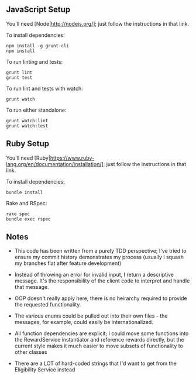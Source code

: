 ## JavaScript Setup

You'll need [Node|http://nodejs.org/]; just follow the instructions in that link.

To install dependencies:

    npm install -g grunt-cli
    npm install

To run linting and tests:

    grunt lint
    grunt test

To run lint and tests with watch:

    grunt watch

To run either standalone:

    grunt watch:lint
    grunt watch:test

## Ruby Setup

You'll need [Ruby|https://www.ruby-lang.org/en/documentation/installation/]; just follow the instructions in that link.

To install dependencies:

    bundle install

Rake and RSpec:

    rake spec
    bundle exec rspec

## Notes

- This code has been written from a purely TDD perspective; I've tried to ensure
  my commit history demonstrates my process (usually I squash my branches flat
  after feature development)

- Instead of throwing an error for invalid input, I return a descriptive message.
  It's the responsibility of the client code to interpret and handle that message.

- OOP doesn't really apply here; there is no heirarchy required to provide the
  requested functionality.

- The various enums could be pulled out into their own files - the messages, for
  example, could easily be internationalized.

- All function dependencies are explicit; I could move some functions into the
  RewardService instantiator and reference rewards directly, but the current
  style makes it much easier to move subsets of functionality to other classes

- There are a LOT of hard-coded strings that I'd want to get from the Eligibility
  Service instead
